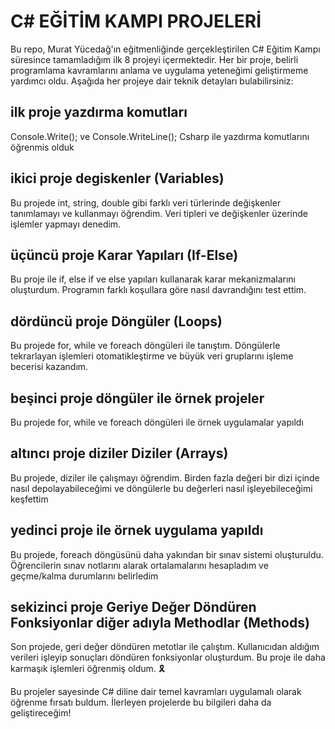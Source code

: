 # **C# EĞİTİM KAMPI PROJELERİ**
Bu repo, Murat Yücedağ'ın eğitmenliğinde gerçekleştirilen C# Eğitim Kampı süresince tamamladığım ilk 8 projeyi içermektedir. Her bir proje, belirli programlama kavramlarını anlama ve uygulama yeteneğimi geliştirmeme yardımcı oldu. Aşağıda her projeye dair teknik detayları bulabilirsiniz:
## **ilk proje yazdırma komutları**
Console.Write(); ve Console.WriteLine(); Csharp ile yazdırma komutlarını öğrenmis olduk
## **ikici proje degiskenler (Variables)**
Bu projede int, string, double gibi farklı veri türlerinde değişkenler tanımlamayı ve kullanmayı öğrendim. Veri tipleri ve değişkenler üzerinde işlemler yapmayı denedim.
## **üçüncü proje Karar Yapıları (If-Else)**
Bu proje ile if, else if ve else yapıları kullanarak karar mekanizmalarını oluşturdum. Programın farklı koşullara göre nasıl davrandığını test ettim.
## **dördüncü proje Döngüler (Loops)**
Bu projede for, while ve foreach döngüleri ile tanıştım. Döngülerle tekrarlayan işlemleri otomatikleştirme ve büyük veri gruplarını işleme becerisi kazandım.
## **beşinci proje döngüler ile örnek projeler**
Bu projede for, while ve foreach döngüleri ile örnek uygulamalar yapıldı
## **altıncı proje diziler Diziler (Arrays)**
Bu projede, diziler ile çalışmayı öğrendim. Birden fazla değeri bir dizi içinde nasıl depolayabileceğimi ve döngülerle bu değerleri nasıl işleyebileceğimi keşfettim
## **yedinci proje ile örnek uygulama yapıldı**
Bu projede, foreach döngüsünü daha yakından bir sınav sistemi oluşturuldu. Öğrencilerin sınav notlarını alarak ortalamalarını hesapladım ve geçme/kalma durumlarını belirledim
## **sekizinci proje Geriye Değer Döndüren Fonksiyonlar diğer adıyla Methodlar (Methods)**
Son projede, geri değer döndüren metotlar ile çalıştım. Kullanıcıdan aldığım verileri işleyip sonuçları döndüren fonksiyonlar oluşturdum. Bu proje ile daha karmaşık işlemleri öğrenmiş oldum. 🎗️

Bu projeler sayesinde C# diline dair temel kavramları uygulamalı olarak öğrenme fırsatı buldum. İlerleyen projelerde bu bilgileri daha da geliştireceğim!
